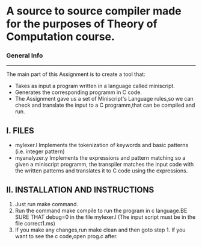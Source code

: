 
# A source to source compiler made for the purposes of Theory of Computation course.
### General Info
------------
The main part of this Assignment is to create a tool that:
- Takes as input a program written in a language called miniscript.
- Generates the corresponding programm in C code.
- The Assignment gave us a set of Miniscript's Language rules,so we can check and translate the input to a C programm,that can be compiled and run.

I. FILES
------------
- mylexer.l                      Implements the tokenization of keywords and basic patterns (i.e. integer pattern)
- myanalyzer.y                   Implements the expressions and pattern matching so a given a miniscript programm, the transpiler matches the input code with the written patterns and translates it to C code using the expressions.

  
II. INSTALLATION AND INSTRUCTIONS
------------
1. Just run make command.
2. Run the command make compile to run the program in c language.BE SURE THAT debug=0 in the file mylexer.l
  (The input script must be in the file correct1.ms)
3. If you make any changes,run make clean and then goto step 1.
If you want to see the c code,open prog.c after.
